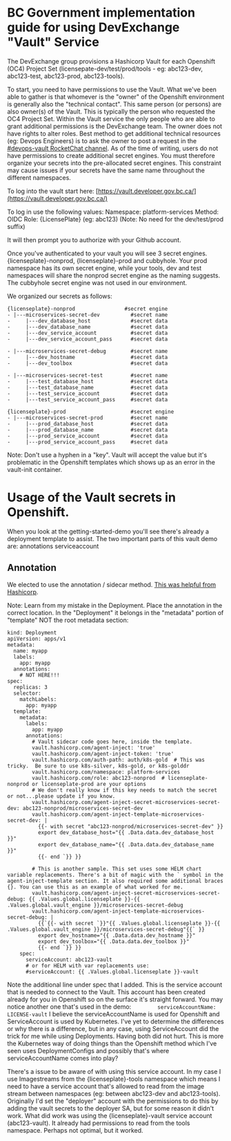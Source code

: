 # BC Government implementation guide for using DevExchange "Vault" Service

The DevExchange group provisions a Hashicorp Vault for each Openshift (OC4) Project Set (licensepate-dev/test/prod/tools - eg: abc123-dev, abc123-test, abc123-prod, abc123-tools).

To start, you need to have permissions to use the Vault. What we've been able to gather is that whomever is the "owner" of the Openshift environment is generally also the "technical contact". This same person (or persons) are also owner(s) of the Vault. This is typically the person who requested the OC4 Project Set.  Within the Vault service the only people who are able to grant additional permissions is the DevExchange team. The owner does not have rights to alter roles. Best method to get additional technical resources (eg: Devops Engineers) is to ask the owner to post a request in the [#devops-vault RocketChat channel](https://chat.developer.gov.bc.ca/channel/devops-vault). As of the time of writing, users do not have permissions to create additional secret engines. You must therefore organize your secrets into the pre-allocated secret engines. This constraint may cause issues if your secrets have the same name throughout the different namespaces.

To log into the vault start here:
[https://vault.developer.gov.bc.ca/](https://vault.developer.gov.bc.ca/)

To log in use the following values:
Namespace: platform-services
Method: OIDC
Role: {LicensePlate}  (eg: abc123) (Note: No need for the dev/test/prod suffix)

It will then prompt you to authorize with your Github account.

Once you've authenticated to your vault you will see 3 secret engines. {licenseplate}-nonprod, {licenseplate}-prod and cubbyhole. Your prod namespace has its own secret engine, while your tools, dev and test namespaces will share the nonprod secret engine as the naming suggests. The cubbyhole secret engine was not used in our environment.

We organized our secrets as follows:

```
{licenseplate}-nonprod                #secret engine
- |---microservices-secret-dev          #secret name
-     |---dev_database_host             #secret data
-     |---dev_database_name             #secret data
-     |---dev_service_account           #secret data
-     |---dev_service_account_pass      #secret data

- |---microservices-secret-debug        #secret name
-     |---dev_hostname                  #secret data
-     |---dev_toolbox                   #secret data

- |---microservices-secret-test         #secret name
-     |---test_database_host            #secret data
-     |---test_database_name            #secret data
-     |---test_service_account          #secret data
-     |---test_service_account_pass     #secret data

{licenseplate}-prod                     #secret engine
- |---microservices-secret-prod         #secret name
-     |---prod_database_host            #secret data
-     |---prod_database_name            #secret data
-     |---prod_service_account          #secret data
-     |---prod_service_account_pass     #secret data
```

Note: Don't use a hyphen in a "key".  Vault will accept the value but it's problematic in the Openshift templates which shows up as an error in the vault-init container.

# Usage of the Vault secrets in Openshift.
When you look at the getting-started-demo you'll see there's already a deployment template to assist. The two important parts of this vault demo are:
    annotations
    serviceaccount

## Annotation
We elected to use the annotation / sidecar method. [This was helpful from Hashicorp](https://www.vaultproject.io/docs/platform/k8s/injector/examples).

Note: Learn from my mistake in the Deployment. Place the annotation in the correct location. In the "Deployment" it belongs in the "metadata" portion of "template" NOT the root metadata section:

```
kind: Deployment
apiVersion: apps/v1
metadata:
  name: myapp
  labels:
    app: myapp
  annotations:
    # NOT HERE!!!
spec:
  replicas: 3
  selector:
    matchLabels:
      app: myapp
  template:
    metadata:
      labels:
        app: myapp
      annotations:
        # Vault sidecar code goes here, inside the template.
        vault.hashicorp.com/agent-inject: 'true'
        vault.hashicorp.com/agent-inject-token: 'true'
        vault.hashicorp.com/auth-path: auth/k8s-gold  # This was tricky.  Be sure to use k8s-silver, k8s-gold, or k8s-golddr
        vault.hashicorp.com/namespace: platform-services
        vault.hashicorp.com/role: abc123-nonprod  # licenseplate-nonprod or licenseplate-prod are your options
        # We don't really know if this key needs to match the secret or not...please update if you know.
        vault.hashicorp.com/agent-inject-secret-microservices-secret-dev: abc123-nonprod/microservices-secret-dev
        vault.hashicorp.com/agent-inject-template-microservices-secret-dev: |
          {{- with secret "abc123-nonprod/microservices-secret-dev" }}
          export dev_database_host="{{ .Data.data.dev_database_host }}"
          export dev_database_name="{{ .Data.data.dev_database_name }}"
          {{- end `}} }}

        # This is another sample. This set uses some HELM chart variable replacements. There's a bit of magic with the ` symbol in the agent-inject-template section. It also required some additional braces {}. You can use this as an example of what worked for me.
        vault.hashicorp.com/agent-inject-secret-microservices-secret-debug: {{ .Values.global.licenseplate }}-{{ .Values.global.vault_engine }}/microservices-secret-debug
        vault.hashicorp.com/agent-inject-template-microservices-secret-debug: |
          {{`{{- with secret `}}"{{ .Values.global.licenseplate }}-{{ .Values.global.vault_engine }}/microservices-secret-debug"{{` }}
          export dev_hostname="{{ .Data.data.dev_hostname }}"
          export dev_toolbox="{{ .Data.data.dev_toolbox }}"
          {{- end `}} }}
    spec:
      serviceAccount: abc123-vault
      # or for HELM with var replacements use:
      #serviceAccount: {{ .Values.global.licenseplate }}-vault

  ```

Note the additional line under spec that I added. This is the service account that is needed to connect to the Vault. This account has been created already for you in Openshift so on the surface it's straight forward. You may notice another one that's used in the demo:
```        serviceAccountName: LICENSE-vault```
I believe the serviceAccountName is used for Openshift and ServiceAccount is used by Kubernetes. I've yet to determine the differences or why there is a difference, but in any case, using ServiceAccount did the trick for me while using Deployments. Having both did not hurt. This is more the Kubernetes way of doing things than the Openshift method which I've seen uses DeploymentConfigs and possibly that's where serviceAccountName comes into play?

There's a issue to be aware of with using this service account. In my case I use Imagestreams from the {licenseplate}-tools namespace which means I need to have a service account that's allowed to read from the image stream between namespaces (eg: between abc123-dev and abc123-tools). Originally I'd set the "deployer" account with the permissions to do this by adding the vault secrets to the deployer SA, but for some reason it didn't work. What did work was using the {licenseplate}-vault service account (abc123-vault). It already had permissions to read from the tools namespace. Perhaps not optimal, but it worked.
